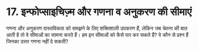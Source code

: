 # 17. इन्फोप्साइचिज़्म और गणना व अनुकरण की सीमाएं

गणना और अनुकरण वास्तविकता को समझने के लिए शक्तिशाली उपकरण हैं, लेकिन जब चेतना की बात आती है तो वे सीमाओं का सामना करते हैं। हम इन सीमाओं को कैसे पार कर सकते हैं? वे कौन से प्रश्न हैं जिनका उत्तर गणना नहीं दे सकती?

